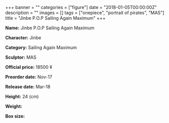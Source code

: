 +++
banner = ""
categories = ["figure"]
date = "2018-01-05T00:00:00Z"
description = ""
images = []
tags = ["onepiece", "portrait of pirates", "MAS"]
title = "Jinbe P.O.P Sailing Again Maximum"
+++

**Name:** Jinbe P.O.P Sailing Again Maximum

**Character:** Jinbe

**Category:** Sailing Again  Maximum 

**Sculptor:** MAS

**Official price:** 18500 ¥

**Preorder date:** Nov-17

**Release date:** Mar-18

**Height:** 24 (cm)

**Weight:** 

**Box size:** 


